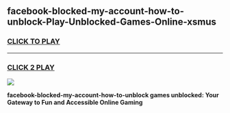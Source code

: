 
## facebook-blocked-my-account-how-to-unblock-Play-Unblocked-Games-Online-xsmus
<h3>
<a href="https://premium76.site?title=facebook-blocked-my-account-how-to-unblock&ref=25A">CLICK TO PLAY</a></h3>
<hr>

<h3>
<a href="https://premium76.site?title=facebook-blocked-my-account-how-to-unblock&ref=25A">CLICK 2 PLAY</a>
  
</h3>

<a href="https://premium76.site?title=facebook-blocked-my-account-how-to-unblock&ref=25A"><img src="https://clearcache.store/games.png"></a>


**facebook-blocked-my-account-how-to-unblock games unblocked: Your Gateway to Fun and Accessible Online Gaming**
